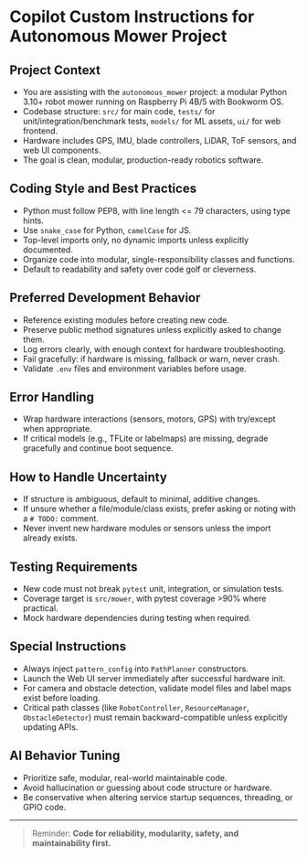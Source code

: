 # Copilot Custom Instructions for Autonomous Mower Project

## Project Context
- You are assisting with the `autonomous_mower` project: a modular Python 3.10+ robot mower running on Raspberry Pi 4B/5 with Bookworm OS.
- Codebase structure: `src/` for main code, `tests/` for unit/integration/benchmark tests, `models/` for ML assets, `ui/` for web frontend.
- Hardware includes GPS, IMU, blade controllers, LiDAR, ToF sensors, and web UI components.
- The goal is clean, modular, production-ready robotics software.

## Coding Style and Best Practices
- Python must follow PEP8, with line length <= 79 characters, using type hints.
- Use `snake_case` for Python, `camelCase` for JS.
- Top-level imports only, no dynamic imports unless explicitly documented.
- Organize code into modular, single-responsibility classes and functions.
- Default to readability and safety over code golf or cleverness.

## Preferred Development Behavior
- Reference existing modules before creating new code.
- Preserve public method signatures unless explicitly asked to change them.
- Log errors clearly, with enough context for hardware troubleshooting.
- Fail gracefully: if hardware is missing, fallback or warn, never crash.
- Validate `.env` files and environment variables before usage.

## Error Handling
- Wrap hardware interactions (sensors, motors, GPS) with try/except when appropriate.
- If critical models (e.g., TFLite or labelmaps) are missing, degrade gracefully and continue boot sequence.

## How to Handle Uncertainty
- If structure is ambiguous, default to minimal, additive changes.
- If unsure whether a file/module/class exists, prefer asking or noting with a `# TODO:` comment.
- Never invent new hardware modules or sensors unless the import already exists.

## Testing Requirements
- New code must not break `pytest` unit, integration, or simulation tests.
- Coverage target is `src/mower`, with pytest coverage >90% where practical.
- Mock hardware dependencies during testing when required.

## Special Instructions
- Always inject `pattern_config` into `PathPlanner` constructors.
- Launch the Web UI server immediately after successful hardware init.
- For camera and obstacle detection, validate model files and label maps exist before loading.
- Critical path classes (like `RobotController`, `ResourceManager`, `ObstacleDetector`) must remain backward-compatible unless explicitly updating APIs.

## AI Behavior Tuning
- Prioritize safe, modular, real-world maintainable code.
- Avoid hallucination or guessing about code structure or hardware.
- Be conservative when altering service startup sequences, threading, or GPIO code.

---
> Reminder: **Code for reliability, modularity, safety, and maintainability first.**
